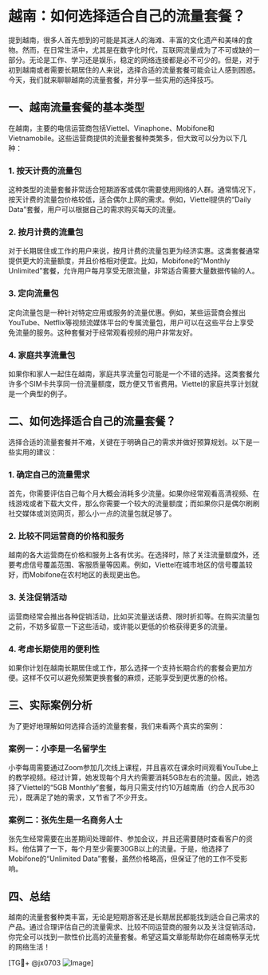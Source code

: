 # 越南：如何选择适合自己的流量套餐？

提到越南，很多人首先想到的可能是其迷人的海滩、丰富的文化遗产和美味的食物。然而，在日常生活中，尤其是在数字化时代，互联网流量成为了不可或缺的一部分。无论是工作、学习还是娱乐，稳定的网络连接都是必不可少的。但是，对于初到越南或者需要长期居住的人来说，选择合适的流量套餐可能会让人感到困惑。今天，我们就来聊聊越南的流量套餐，并分享一些实用的选择技巧。

## 一、越南流量套餐的基本类型

在越南，主要的电信运营商包括Viettel、Vinaphone、Mobifone和Vietnamobile。这些运营商提供的流量套餐种类繁多，但大致可以分为以下几种：

### 1. 按天计费的流量包
这种类型的流量套餐非常适合短期游客或偶尔需要使用网络的人群。通常情况下，按天计费的流量包价格较低，适合偶尔上网的需求。例如，Viettel提供的“Daily Data”套餐，用户可以根据自己的需求购买每天的流量。

### 2. 按月计费的流量包
对于长期居住或工作的用户来说，按月计费的流量包更为经济实惠。这类套餐通常提供更大的流量额度，并且价格相对便宜。比如，Mobifone的“Monthly Unlimited”套餐，允许用户每月享受无限流量，非常适合需要大量数据传输的人。

### 3. 定向流量包
定向流量包是一种针对特定应用或服务的流量优惠。例如，某些运营商会推出YouTube、Netflix等视频流媒体平台的专属流量包，用户可以在这些平台上享受免流量的服务。这种套餐对于经常观看视频的用户非常友好。

### 4. 家庭共享流量包
如果你和家人一起住在越南，家庭共享流量包可能是一个不错的选择。这类套餐允许多个SIM卡共享同一份流量额度，既方便又节省费用。Viettel的家庭共享计划就是一个典型的例子。

## 二、如何选择适合自己的流量套餐？

选择合适的流量套餐并不难，关键在于明确自己的需求并做好预算规划。以下是一些实用的建议：

### 1. 确定自己的流量需求
首先，你需要评估自己每个月大概会消耗多少流量。如果你经常观看高清视频、在线游戏或者下载大文件，那么你需要一个较大的流量额度；而如果你只是偶尔刷刷社交媒体或浏览网页，那么小一点的流量包就足够了。

### 2. 比较不同运营商的价格和服务
越南的各大运营商在价格和服务上各有优劣。在选择时，除了关注流量额度外，还要考虑信号覆盖范围、客服质量等因素。例如，Viettel在城市地区的信号覆盖较好，而Mobifone在农村地区的表现更出色。

### 3. 关注促销活动
运营商经常会推出各种促销活动，比如买流量送话费、限时折扣等。在购买流量包之前，不妨多留意一下这些活动，或许能以更低的价格获得更多的流量。

### 4. 考虑长期使用的便利性
如果你计划在越南长期居住或工作，那么选择一个支持长期合约的套餐会更加方便。这样不仅可以避免频繁更换套餐的麻烦，还能享受到更优惠的价格。

## 三、实际案例分析

为了更好地理解如何选择合适的流量套餐，我们来看两个真实的案例：

### 案例一：小李是一名留学生
小李每周需要通过Zoom参加几次线上课程，并且喜欢在课余时间观看YouTube上的教学视频。经过计算，她发现每个月大约需要消耗5GB左右的流量。因此，她选择了Viettel的“5GB Monthly”套餐，每月只需支付约10万越南盾（约合人民币30元），既满足了她的需求，又节省了不少开支。

### 案例二：张先生是一名商务人士
张先生经常需要在出差期间处理邮件、参加会议，并且还需要随时查看客户的资料。他估算了一下，每个月至少需要30GB以上的流量。于是，他选择了Mobifone的“Unlimited Data”套餐，虽然价格略高，但保证了他的工作不受影响。

## 四、总结

越南的流量套餐种类丰富，无论是短期游客还是长期居民都能找到适合自己需求的产品。通过合理评估自己的流量需求、比较不同运营商的服务以及关注促销活动，你完全可以找到一款性价比高的流量套餐。希望这篇文章能帮助你在越南畅享无忧的网络生活！

[TG💪+ @jx0703 ![Image](https://github.com/user-attachments/assets/dbca1d08-cadb-493c-b0ec-ad6f7a83f270)]